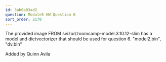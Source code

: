 ```yaml
---
id: 3ab0a03ad2
question: Module5 HW Question 6
sort_order: 2170
---
```


The provided image FROM svizor/zoomcamp-model:3.10.12-slim has a model and dictvectorizer that should be used for question 6. "model2.bin", "dv.bin"

Added by Quinn Avila

